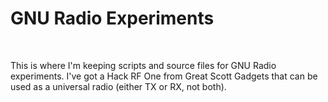 <h1>GNU Radio Experiments</h1>
<br>
<p>
This is where I'm keeping scripts and source files for GNU Radio
experiments. I've got a Hack RF One from Great Scott Gadgets that
can be used as a universal radio (either TX or RX, not both).
</p>
